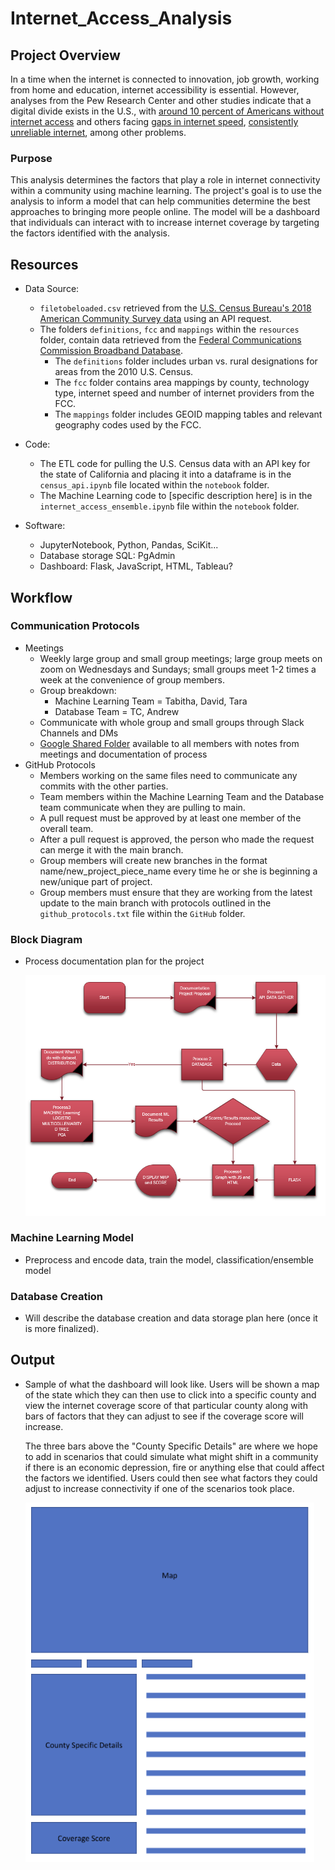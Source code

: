 # Internet_Access_Analysis

## Project Overview

In a time when the internet is connected to innovation, job growth, working from home and education, internet accessibility is essential. 
However, analyses from the Pew Research Center and other studies indicate that a digital divide exists in the U.S., with [around 10 percent of Americans without internet access](https://www.pewresearch.org/fact-tank/2019/04/22/some-americans-dont-use-the-internet-who-are-they/) and others facing [gaps in internet speed](https://www.pcmag.com/news/these-us-rural-areas-have-the-highest-and-lowest-internet-speeds), [consistently unreliable internet](https://thenevadaindependent.com/article/in-rural-nevada-bridging-the-education-digital-divide-largely-means-improving-internet-access), among other problems.

### Purpose

This analysis determines the factors that play a role in internet connectivity within a community using machine learning.
The project's goal is to use the analysis to inform a model that can help communities determine the best approaches to bringing more people online.
The model will be a dashboard that individuals can interact with to increase internet coverage by targeting the factors identified with the analysis.


## Resources
- Data Source:
  - `filetobeloaded.csv` retrieved from the [U.S. Census Bureau's 2018 American Community Survey data](https://api.census.gov/data/2018/acs/acs5/profile/examples.html) using an API request.
  - The folders `definitions`, `fcc` and `mappings` within the `resources` folder, contain data retrieved from the [Federal Communications Commission Broadband Database](https://broadbandmap.fcc.gov/#/).
    - The `definitions` folder includes urban vs. rural designations for areas from the 2010 U.S. Census.
    - The `fcc` folder contains area mappings by county, technology type, internet speed and number of internet providers from the FCC.
    - The `mappings` folder includes GEOID mapping tables and relevant geography codes used by the FCC.
- Code: 
  - The ETL code for pulling the U.S. Census data with an API key for the state of California and placing it into a dataframe is in the `census_api.ipynb` file located within the `notebook` folder.
  - The Machine Learning code to [specific description here] is in the `internet_access_ensemble.ipynb` file within the `notebook` folder.
  
- Software:
  - JupyterNotebook, Python, Pandas, SciKit...
  - Database storage SQL: PgAdmin
  - Dashboard: Flask, JavaScript, HTML, Tableau?
## Workflow

### Communication Protocols
- Meetings
  - Weekly large group and small group meetings; large group meets on zoom on Wednesdays and Sundays; small groups meet 1-2 times a week at the convenience of group members.
  -  Group breakdown:
     -  Machine Learning Team = Tabitha, David, Tara
     -  Database Team = TC, Andrew
  - Communicate with whole group and small groups through Slack Channels and DMs
  - [Google Shared Folder](https://drive.google.com/drive/folders/1iTgYdopYC7-NkrwVKEIwUNZN5K2RShPh?usp=sharing) available to all members with notes from meetings and documentation of process
- GitHub Protocols
  - Members working on the same files need to communicate any commits with the other parties.
  - Team members within the Machine Learning Team and the Database team communicate when they are pulling to main.
  - A pull request must be approved by at least one member of the overall team.
  - After a pull request is approved, the person who made the request can merge it with the main branch.
  - Group members will create new branches in the format name/new_project_piece_name every time he or she is beginning a new/unique part of project.
  - Group members must ensure that they are working from the latest update to the main branch with protocols outlined in the `github_protocols.txt` file within the `GitHub` folder.

### Block Diagram
- Process documentation plan for the project


  ![process documentation plan](Static/Images/Final_Project_Process.png)

### Machine Learning Model
- Preprocess and encode data, train the model, classification/ensemble model

### Database Creation
- Will describe the database creation and data storage plan here (once it is more finalized).
## Output
- Sample of what the dashboard will look like.
  Users will be shown a map of the state which they can then use to click into a specific county and view the internet coverage score of that particular county along with bars of factors that they can adjust to see if the coverage score will increase.

  The three bars above the "County Specific Details" are where we hope to add in scenarios that could simulate what might shift in a community if there is an economic depression, fire or anything else that could affect the factors we identified.
    Users could then see what factors they could adjust to increase connectivity if one of the scenarios took place.
  
  ![Dashboard Sample](Static/Images/Dashboard_Sample.PNG)